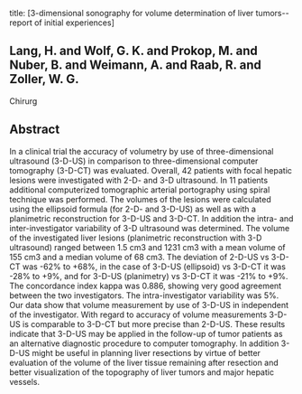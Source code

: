 title: [3-dimensional sonography for volume determination of liver tumors--report of initial experiences]

## Lang, H. and Wolf, G. K. and Prokop, M. and Nuber, B. and Weimann, A. and Raab, R. and Zoller, W. G.
Chirurg


## Abstract
In a clinical trial the accuracy of volumetry by use of three-dimensional ultrasound (3-D-US) in comparison to three-dimensional computer tomography (3-D-CT) was evaluated. Overall, 42 patients with focal hepatic lesions were investigated with 2-D- and 3-D ultrasound. In 11 patients additional computerized tomographic arterial portography using spiral technique was performed. The volumes of the lesions were calculated using the ellipsoid formula (for 2-D- and 3-D-US) as well as with a planimetric reconstruction for 3-D-US and 3-D-CT. In addition the intra- and inter-investigator variability of 3-D ultrasound was determined. The volume of the investigated liver lesions (planimetric reconstruction with 3-D ultrasound) ranged between 1.5 cm3 and 1231 cm3 with a mean volume of 155 cm3 and a median volume of 68 cm3. The deviation of 2-D-US vs 3-D-CT was -62% to +68%, in the case of 3-D-US (ellipsoid) vs 3-D-CT it was -28% to +9%, and for 3-D-US (planimetry) vs 3-D-CT it was -21% to +9%. The concordance index kappa was 0.886, showing very good agreement between the two investigators. The intra-investigator variability was 5%. Our data show that volume measurement by use of 3-D-US in independent of the investigator. With regard to accuracy of volume measurements 3-D-US is comparable to 3-D-CT but more precise than 2-D-US. These results indicate that 3-D-US may be applied in the follow-up of tumor patients as an alternative diagnostic procedure to computer tomography. In addition 3-D-US might be useful in planning liver resections by virtue of better evaluation of the volume of the liver tissue remaining after resection and better visualization of the topography of liver tumors and major hepatic vessels.


